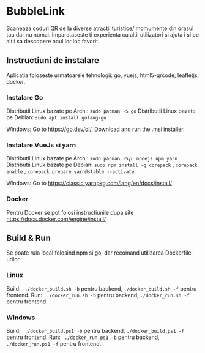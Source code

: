 # BubbleLink
Scaneaza coduri QR de la diverse atractii turistice/ momumente din orasul tau dar nu numai. Imparataseste ti experienta cu altii utilizatori si ajuta i si pe altii sa descopere noul lor loc favorit.

## Instructiuni de instalare

Aplicatia foloseste urmatoarele tehnologii: go, vuejs, html5-qrcode, leafletjs, docker.

### Instalare Go

Distributii Linux bazate pe Arch : `sudo pacman -S go`
Distributii Linux bazate pe Debian: `sudo apt install golang-go`

Windows: Go to https://go.dev/dl/. Download and run the .msi installer.

### Instalare VueJs si yarn

Distributii Linux bazate pe Arch : `sudo pacman -Syu nodejs npm yarn`
Distributii Linux bazate pe Debian: `sudo npm install -g corepack` , `corepack enable` , `corepack prepare yarn@stable --activate`

Windows: Go to https://classic.yarnpkg.com/lang/en/docs/install/

### Docker

Pentru Docker se pot folosi instructiunile dupa site https://docs.docker.com/engine/install/

## Build & Run

Se poate rula local folosind npm si go, dar recomand utilizarea Dockerfile-urilor.

### Linux 

Build: ` ./docker_build.sh -b` pentru backend,  `./docker_build.sh -f` pentru frontend. 
Run: ` ./docker_run.sh -b` pentru backend,  `./docker_run.sh -f` pentru frontend. 

### Windows

Build: ` ./docker_build.ps1 -b` pentru backend,  `./docker_build.ps1 -f` pentru frontend. 
Run: ` ./docker_run.ps1 -b` pentru backend,  `./docker_run.ps1 -f` pentru frontend. 
